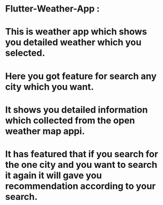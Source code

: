 # Flutter-Weather-App : 
# This is weather app which shows you detailed weather which you selected.
# Here you got feature for search any city which you want.
# It shows you detailed information which collected from the open weather map appi.
# It has featured that if you search for the one city and you want to search it again it will gave you recommendation according to your search.
